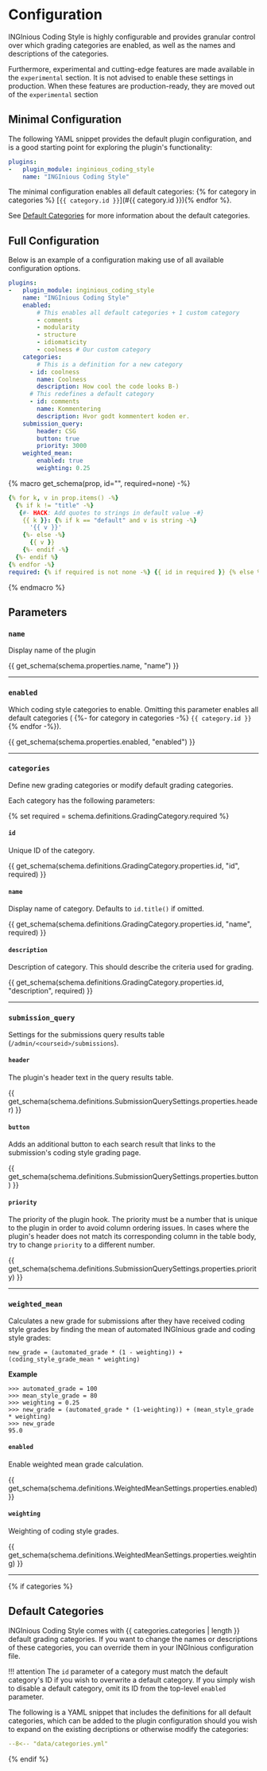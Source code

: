 # Configuration

INGInious Coding Style is highly configurable and provides granular control over which grading categories are enabled, as well as the names and descriptions of the categories.

Furthermore, experimental and cutting-edge features are made available in the `experimental` section. It is not advised to enable these settings in production. When these features are production-ready, they are moved out of the `experimental` section

## Minimal Configuration

The following YAML snippet provides the default plugin configuration, and is a good starting point for exploring the plugin's functionality:

```YAML
plugins:
-   plugin_module: inginious_coding_style
    name: "INGInious Coding Style"
```

The minimal configuration enables all default categories:
{% for category in categories %}
[`{{ category.id }}`](#{{ category.id }}){% endfor %}.

See [Default Categories](#default-categories) for more information about the default categories.

## Full Configuration

Below is an example of a configuration making use of all available configuration options.

```YAML
plugins:
-   plugin_module: inginious_coding_style
    name: "INGInious Coding Style"
    enabled:
        # This enables all default categories + 1 custom category
        - comments
        - modularity
        - structure
        - idiomaticity
        - coolness # Our custom category
    categories:
        # This is a definition for a new category
      - id: coolness
        name: Coolness
        description: How cool the code looks B-)
      # This redefines a default category
      - id: comments
        name: Kommentering
        description: Hvor godt kommentert koden er.
    submission_query:
        header: CSG
        button: true
        priority: 3000
    weighted_mean:
        enabled: true
        weighting: 0.25
```
<!-- TODO: https://squidfunk.github.io/mkdocs-material/reference/data-tables/#configuration -->
{% macro get_schema(prop, id="", required=none) -%}
<!-- ##### Schema: -->

```YAML
{% for k, v in prop.items() -%}
  {% if k != "title" -%}
   {#- HACK: Add quotes to strings in default value -#}
    {{ k }}: {% if k == "default" and v is string -%}
      '{{ v }}'
    {%- else -%}
      {{ v }}
    {%- endif -%}
  {%- endif %}
{% endfor -%}
required: {% if required is not none -%} {{ id in required }} {% else %} {{ False }} {%- endif %}

```
{% endmacro %}

## Parameters

### `name`

Display name of the plugin

{{ get_schema(schema.properties.name, "name") }}

---

### `enabled`

Which coding style categories to enable. Omitting this parameter enables all default categories (
  {%- for category in categories -%}
    `{{ category.id }}`
  {% endfor -%}).

{{ get_schema(schema.properties.enabled, "enabled") }}

---

### `categories`

Define new grading categories or modify default grading categories.

Each category has the following parameters:

{% set required = schema.definitions.GradingCategory.required %}
#### `id`

Unique ID of the category.


{{ get_schema(schema.definitions.GradingCategory.properties.id, "id", required) }}

#### `name`

Display name of category. Defaults to `id.title()` if omitted.

{{ get_schema(schema.definitions.GradingCategory.properties.id, "name", required) }}

#### `description`

Description of category. This should describe the criteria used for grading.

{{ get_schema(schema.definitions.GradingCategory.properties.id, "description", required) }}

---

### `submission_query`

Settings for the submissions query results table (`/admin/<courseid>/submissions`).

#### `header`

The plugin's header text in the query results table.

{{ get_schema(schema.definitions.SubmissionQuerySettings.properties.header) }}

#### `button`

Adds an additional button to each search result that links to the submission's coding style grading page.

{{ get_schema(schema.definitions.SubmissionQuerySettings.properties.button) }}

#### `priority`

The priority of the plugin hook. The priority must be a number that is unique to the plugin in order to avoid column ordering issues. In cases where the plugin's header does not match its corresponding column in the table body, try to change `priority` to a different number.

{{ get_schema(schema.definitions.SubmissionQuerySettings.properties.priority) }}

---

### `weighted_mean`

Calculates a new grade for submissions after they have received coding style grades by finding the mean of automated INGInious grade and coding style grades:

`new_grade = (automated_grade * (1 - weighting)) + (coding_style_grade_mean * weighting)`

**Example**

```pycon
>>> automated_grade = 100
>>> mean_style_grade = 80
>>> weighting = 0.25
>>> new_grade = (automated_grade * (1-weighting)) + (mean_style_grade * weighting)
>>> new_grade
95.0
```

#### `enabled`

Enable weighted mean grade calculation.

{{ get_schema(schema.definitions.WeightedMeanSettings.properties.enabled) }}


#### `weighting`

Weighting of coding style grades.

{{ get_schema(schema.definitions.WeightedMeanSettings.properties.weighting) }}

---

<!-- Only display this section if we have generated data/categories.-->
{% if categories %}

## Default Categories

INGInious Coding Style comes with {{ categories.categories | length }} default grading categories. If you want to change the names or descriptions of these categories, you can override them in your INGInious configuration file.

!!! attention
    The `id` parameter of a category must match the default category's ID if you wish to overwrite a default category. If you simply wish to disable a default category, omit its ID from the top-level `enabled` parameter.

The following is a YAML snippet that includes the definitions for all default categories, which can be added to the plugin configuration should you wish to expand on the existing decriptions or otherwise modify the categories:

```YAML
--8<-- "data/categories.yml"
```

{% endif %}
